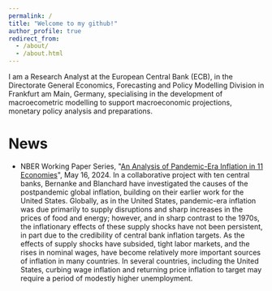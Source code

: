 ```yaml
---
permalink: /
title: "Welcome to my github!"
author_profile: true
redirect_from: 
  - /about/
  - /about.html
---
```


I am a Research Analyst at the European Central Bank (ECB), in the Directorate General Economics, Forecasting and Policy Modelling Division in Frankfurt am Main, Germany, specialising in the development of macroecometric modelling to support macroeconomic projections, monetary policy analysis and preparations.

News
======
* NBER Working Paper Series, "[An Analysis of Pandemic-Era Inflation in 11 Economies](https://www.nber.org/system/files/working_papers/w32532/w32532.pdf)", May 16, 2024.
  In a collaborative project with ten central banks, Bernanke and Blanchard have investigated the causes of the postpandemic global inflation, building on their earlier work for the United States. Globally, as in the United States, pandemic-era inflation was due primarily to supply disruptions and sharp increases in the prices of food and energy; however, and in sharp contrast to the 1970s, the inflationary effects of these supply shocks have not been persistent, in part due to the credibility of central bank inflation targets. As the effects of supply shocks have subsided, tight labor markets, and the rises in nominal wages, have become relatively more important sources of inflation in many countries. In several countries, including the United States, curbing wage inflation and returning price inflation to target may require a period of modestly higher unemployment.
